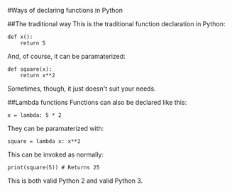 #Ways of declaring functions in Python

##The traditional way
This is the traditional function declaration in Python:

    def x():
        return 5

And, of course, it can be paramaterized:

    def square(x):
        return x**2

Sometimes, though, it just doesn't suit your needs.

##Lambda functions
Functions can also be declared like this:

    x = lambda: 5 * 2
    
They can be paramaterized with:

    square = lambda x: x**2
    
This can be invoked as normally:

    print(square(5)) # Returns 25

This is both valid Python 2 and valid Python 3.